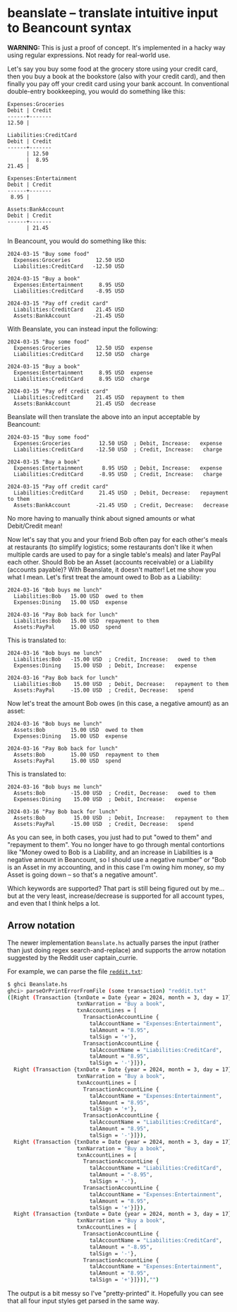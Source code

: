 # beanslate – translate intuitive input to Beancount syntax

**WARNING:** This is just a proof of concept. It's implemented in a hacky way
using regular expressions. Not ready for real-world use.

Let's say you buy some food at the grocery store using your credit card, then
you buy a book at the bookstore (also with your credit card), and then finally
you pay off your credit card using your bank account. In conventional
double-entry bookkeeping, you would do something like this:

```
Expenses:Groceries
Debit | Credit
------+-------
12.50 |

Liabilities:CreditCard
Debit | Credit
------+-------
      | 12.50
      |  8.95
21.45 |

Expenses:Entertainment
Debit | Credit
------+-------
 8.95 |

Assets:BankAccount
Debit | Credit
------+-------
      | 21.45
```


In Beancount, you would do something like this:

```
2024-03-15 "Buy some food"
  Expenses:Groceries        12.50 USD
  Liabilities:CreditCard   -12.50 USD

2024-03-15 "Buy a book"
  Expenses:Entertainment     8.95 USD
  Liabilities:CreditCard    -8.95 USD

2024-03-15 "Pay off credit card"
  Liabilities:CreditCard    21.45 USD
  Assets:BankAccount       -21.45 USD
```

With Beanslate, you can instead input the following:

```
2024-03-15 "Buy some food"
  Expenses:Groceries        12.50 USD  expense
  Liabilities:CreditCard    12.50 USD  charge

2024-03-15 "Buy a book"
  Expenses:Entertainment     8.95 USD  expense
  Liabilities:CreditCard     8.95 USD  charge

2024-03-15 "Pay off credit card"
  Liabilities:CreditCard    21.45 USD  repayment to them
  Assets:BankAccount        21.45 USD  decrease
```

Beanslate will then translate the above into an input acceptable by Beancount:

```
2024-03-15 "Buy some food"
  Expenses:Groceries         12.50 USD  ; Debit, Increase:   expense
  Liabilities:CreditCard    -12.50 USD  ; Credit, Increase:   charge

2024-03-15 "Buy a book"
  Expenses:Entertainment      8.95 USD  ; Debit, Increase:   expense
  Liabilities:CreditCard     -8.95 USD  ; Credit, Increase:   charge

2024-03-15 "Pay off credit card"
  Liabilities:CreditCard     21.45 USD  ; Debit, Decrease:   repayment to them
  Assets:BankAccount        -21.45 USD  ; Credit, Decrease:   decrease
```

No more having to manually think about signed amounts or what Debit/Credit mean!

Now let's say that you and your friend Bob often pay for each other's meals at
restaurants (to simplify logistics; some restaurants don't like it when
multiple cards are used to pay for a single table's meals)
and later PayPal each other.  Should Bob be
an Asset (accounts receivable) or a Liability (accounts payable)?  With
Beanslate, it doesn't matter! Let me show you what I mean. Let's first treat
the amount owed to Bob as a Liability:

```
2024-03-16 "Bob buys me lunch"
  Liabilities:Bob   15.00 USD  owed to them
  Expenses:Dining   15.00 USD  expense

2024-03-16 "Pay Bob back for lunch"
  Liabilities:Bob   15.00 USD  repayment to them
  Assets:PayPal     15.00 USD  spend
```

This is translated to:

```
2024-03-16 "Bob buys me lunch"
  Liabilities:Bob   -15.00 USD  ; Credit, Increase:   owed to them
  Expenses:Dining    15.00 USD  ; Debit, Increase:   expense

2024-03-16 "Pay Bob back for lunch"
  Liabilities:Bob    15.00 USD  ; Debit, Decrease:   repayment to them
  Assets:PayPal     -15.00 USD  ; Credit, Decrease:   spend
```

Now let's treat the amount Bob owes (in this case, a negative amount) as an
asset:

```
2024-03-16 "Bob buys me lunch"
  Assets:Bob        15.00 USD  owed to them
  Expenses:Dining   15.00 USD  expense

2024-03-16 "Pay Bob back for lunch"
  Assets:Bob        15.00 USD  repayment to them
  Assets:PayPal     15.00 USD  spend
```

This is translated to:

```
2024-03-16 "Bob buys me lunch"
  Assets:Bob        -15.00 USD  ; Credit, Decrease:   owed to them
  Expenses:Dining    15.00 USD  ; Debit, Increase:   expense

2024-03-16 "Pay Bob back for lunch"
  Assets:Bob         15.00 USD  ; Debit, Increase:   repayment to them
  Assets:PayPal     -15.00 USD  ; Credit, Decrease:   spend
```

As you can see, in both cases, you just had to put "owed to them" and
"repayment to them". You no longer have to go through mental contortions like
"Money owed to Bob is a Liability, and an increase in Liabilities is a negative
amount in Beancount, so I should use a negative number" or "Bob is an Asset in
my accounting, and in this case I'm owing him money, so my Asset is going
down – so that's a negative amount".

Which keywords are supported? That part is still being figured out by me... but
at the very least, increase/decrease is supported for all account types, and
even that I think helps a lot.

## Arrow notation

The newer implementation `Beanslate.hs` actually parses the input (rather than
just doing regex search-and-replace) and supports the arrow notation suggested
by the Reddit user captain\_currie.

For example, we can parse the file [`reddit.txt`](https://github.com/riceissa/beanslate/blob/master/reddit.txt):

```bash
$ ghci Beanslate.hs
ghci> parseOrPrintErrorFromFile (some transaction) "reddit.txt"
([Right (Transaction {txnDate = Date {year = 2024, month = 3, day = 17},
                      txnNarration = "Buy a book",
                      txnAccountLines = [
                        TransactionAccountLine {
                          talAccountName = "Expenses:Entertainment",
                          talAmount = "8.95",
                          talSign = '+'},
                        TransactionAccountLine {
                          talAccountName = "Liabilities:CreditCard",
                          talAmount = "8.95",
                          talSign = '-'}]}),
  Right (Transaction {txnDate = Date {year = 2024, month = 3, day = 17},
                      txnNarration = "Buy a book",
                      txnAccountLines = [
                        TransactionAccountLine {
                          talAccountName = "Expenses:Entertainment",
                          talAmount = "8.95",
                          talSign = '+'},
                        TransactionAccountLine {
                          talAccountName = "Liabilities:CreditCard",
                          talAmount = "8.95",
                          talSign = '-'}]}),
  Right (Transaction {txnDate = Date {year = 2024, month = 3, day = 17},
                      txnNarration = "Buy a book",
                      txnAccountLines = [
                        TransactionAccountLine {
                          talAccountName = "Liabilities:CreditCard",
                          talAmount = "-8.95",
                          talSign = '-'},
                        TransactionAccountLine {
                          talAccountName = "Expenses:Entertainment",
                          talAmount = "8.95",
                          talSign = '+'}]}),
  Right (Transaction {txnDate = Date {year = 2024, month = 3, day = 17},
                      txnNarration = "Buy a book",
                      txnAccountLines = [
                        TransactionAccountLine {
                          talAccountName = "Liabilities:CreditCard",
                          talAmount = "-8.95",
                          talSign = '-'},
                        TransactionAccountLine {
                          talAccountName = "Expenses:Entertainment",
                          talAmount = "8.95",
                          talSign = '+'}]})],"")
```

The output is a bit messy so I've "pretty-printed" it. Hopefully you can see
that all four input styles get parsed in the same way.
